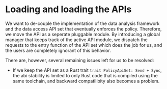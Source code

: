 # Loading and loading the APIs

We want to de-couple the implementation of the data analysis framework and the data access API set that eventually enforces the policy. Therefore, we move the API as a seperate pluggable module. By introducing a global manager that keeps track of the active API module, we dispatch the requests to the entry function of the API set which does the job for us, and the users are completely ignorant of this behavior.

There are, however, several remaining issues left for us to be resolved:

* If we keep the API set as a Rust trait `trait PolicyApiSet: Send + Sync`, the abi stability is limited to only Rust code that is compiled using the same toolchain, and backward compatilibity also becomes a problem.

